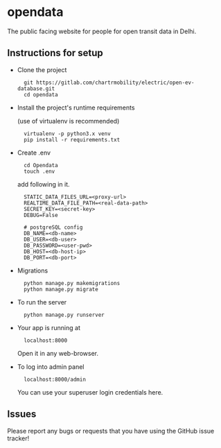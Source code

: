 # opendata

The public facing website for people for open transit data in Delhi.


Instructions for setup
------------

- Clone the project

        git https://gitlab.com/chartrmobility/electric/open-ev-database.git
        cd opendata


- Install the project's runtime requirements

    (use of virtualenv is recommended)
    
        virtualenv -p python3.x venv
        pip install -r requirements.txt

- Create .env
 
        cd Opendata
        touch .env
    add following in it.
    
        STATIC_DATA_FILES_URL=<proxy-url>
        REALTIME_DATA_FILE_PATH=<real-data-path>
        SECRET_KEY=<secret-key>
        DEBUG=False
        
        # postgreSQL config
        DB_NAME=<db-name>
        DB_USER=<db-user>
        DB_PASSWORD=<user-pwd>
        DB_HOST=<db-host-ip>
        DB_PORT=<db-port>


- Migrations

        python manage.py makemigrations
        python manage.py migrate

- To run the server 
    
        python manage.py runserver

- Your app is running at 

        localhost:8000

   Open it in any web-browser.
    
- To log into admin panel

        localhost:8000/admin
    You can use your superuser login credentials here.





Issues
------------

Please report any bugs or requests that you have using the GitHub issue tracker!
